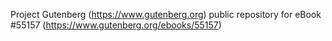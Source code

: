 Project Gutenberg (https://www.gutenberg.org) public repository for
eBook #55157 (https://www.gutenberg.org/ebooks/55157)
